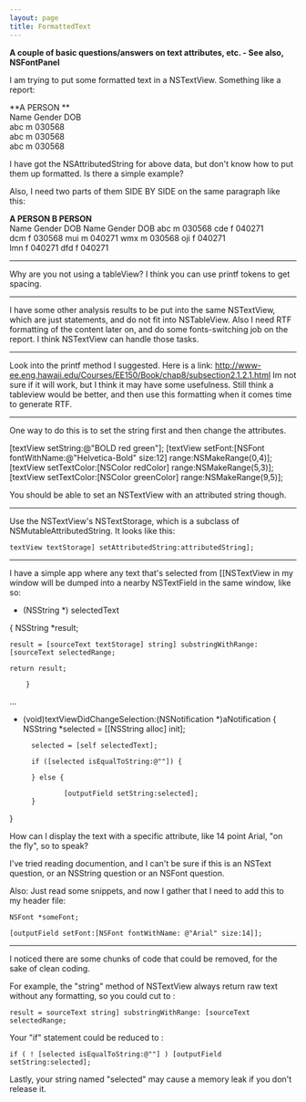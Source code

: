 ```yaml
---
layout: page
title: FormattedText
---
```


**A couple of basic questions/answers on text attributes, etc. - See also, NSFontPanel**

I am trying to put some formatted text in a NSTextView. Something like a report:

    
**A PERSON   **            
Name  Gender  DOB      
abc   m       030568         
abc   m       030568      
abc   m       030568  


I have got the NSAttributedString for above data, but don't know how to put them up  formatted. Is there a simple example?
   
Also, I need two parts of them SIDE BY SIDE on the same paragraph like this:

    
**A PERSON                  B PERSON**        
Name  Gender  DOB         Name Gender DOB 
abc   m       030568      cde  f      040271  
dcm   f       030568      mui  m      040271 
wmx   m       030568      oji  f      040271    
                          lmn  f      040271
                          dfd  f      040271




----

Why are you  not using a tableView? I think you can use printf tokens to get spacing. 

----

I have some other analysis results to be put into the same NSTextView, which are just statements, and do not fit into NSTableView. Also I need RTF formatting of the content later on, and do some fonts-switching job on the report.  I think NSTextView can handle those tasks.

----

Look into the printf method I suggested. Here is a link: http://www-ee.eng.hawaii.edu/Courses/EE150/Book/chap8/subsection2.1.2.1.html Im not sure if it will work, but I think it may have some usefulness. Still think a tableview would be better, and then use this formatting when it comes time to generate RTF.

----

One way to do this is to set the string first and then change the attributes.

    
[textView setString:@"BOLD red green"];
[textView setFont:[NSFont fontWithName:@"Helvetica-Bold" size:12] range:NSMakeRange(0,4)];
[textView setTextColor:[NSColor redColor] range:NSMakeRange(5,3)];
[textView setTextColor:[NSColor greenColor] range:NSMakeRange(9,5)];


You should be able to set an NSTextView with an attributed string though.

----

Use the NSTextView's NSTextStorage, which is a subclass of NSMutableAttributedString.  It looks like this:

    textView textStorage] setAttributedString:attributedString];

----

I have a simple app where any text that's selected from [[NSTextView in my window will be dumped into a nearby NSTextField in the same window, like so:

    
- (NSString *) selectedText

{   NSString	*result;

    result = [sourceText textStorage] string] substringWithRange: [sourceText selectedRange;
	
    return result;

        }
...

- (void)textViewDidChangeSelection:(NSNotification *)aNotification {
        NSString *selected = [[NSString alloc] init];

        selected = [self selectedText];

        if ([selected isEqualToString:@""]) {                 

        } else {

                [outputField setString:selected];
        }

}


How can I display the text with a specific attribute, like 14 point Arial, "on the fly", so to speak? 

I've tried reading documention, and I can't be sure if this is an NSText question, or an NSString question or an NSFont question.

Also: Just read some snippets, and now I gather that I need to add this to my header file:

    NSFont *someFont;

    [outputField setFont:[NSFont fontWithName: @"Arial" size:14]];

----

I noticed there are some chunks of code that could be removed, for the sake of clean coding.

For example, the "string" method of NSTextView always return raw text without any formatting, so you could cut to :

    result = sourceText string] substringWithRange: [sourceText selectedRange;

Your "if" statement could be reduced to :

    if ( ! [selected isEqualToString:@""] ) [outputField setString:selected];

Lastly, your string named "selected" may cause a memory leak if you don't release it.

